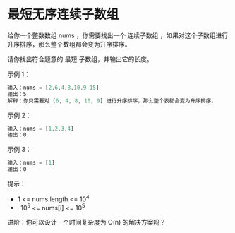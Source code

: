 # 最短无序连续子数组

给你一个整数数组 nums ，你需要找出一个 连续子数组 ，如果对这个子数组进行升序排序，那么整个数组都会变为升序排序。

请你找出符合题意的 最短 子数组，并输出它的长度。

示例 1：

```ts
输入：nums = [2,6,4,8,10,9,15]
输出：5
解释：你只需要对 [6, 4, 8, 10, 9] 进行升序排序，那么整个表都会变为升序排序。
```

示例 2：

```ts
输入：nums = [1,2,3,4]
输出：0
```

示例 3：

```ts
输入：nums = [1]
输出：0
```

提示：

- 1 <= nums.length <= 10<sup>4</sup>
- -10<sup>5</sup> <= nums[i] <= 10<sup>5</sup>

进阶：你可以设计一个时间复杂度为 O(n) 的解决方案吗？
